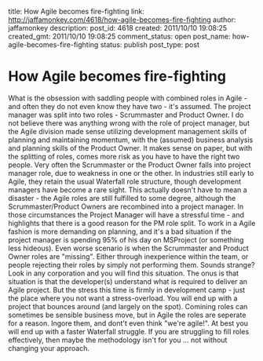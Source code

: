 title: How Agile becomes fire-fighting
link: http://jaffamonkey.com/4618/how-agile-becomes-fire-fighting
author: jaffamonkey
description: 
post_id: 4618
created: 2011/10/10 19:08:25
created_gmt: 2011/10/10 19:08:25
comment_status: open
post_name: how-agile-becomes-fire-fighting
status: publish
post_type: post

# How Agile becomes fire-fighting

What is the obsession with saddling people with combined roles in Agile - and often they do not even know they have two - it's assumed. The project manager was split into two roles - Scrummaster and Product Owner. I do not believe there was anything wrong with the role of project manager, but the Agile division made sense utilizing development management skills of planning and maintaining momentum, with the (assumed) business analysis and planning skills of the Product Owner. It makes sense on paper, but with the splitting of roles, comes more risk as you have to have the right two people. Very often the Scrummaster or the Product Owner falls into project manager role, due to weakness in one or the other. In industries still early to Agile, they retain the usual Waterfall role structure, though development managers have become a rare sight. This actually doesn't have to mean a disaster - the Agile roles are still fulfilled to some degree, although the Scrummaster/Product Owners are recombined into a project manager. In those circumstances the Project Manager will have a stressful time - and highlights that there is a good reason for the PM role split. To work in a Agile fashion is more demanding on planning, and it's a bad situation if the project manager is spending 95% of his day on MSProject (or something less hideous). Even worse scenario is when the Scrummaster and Product Owner roles are "missing". Either through inexperience within the team, or people rejecting their roles by simply not performing them. Sounds strange? Look in any corporation and you will find this situation. The onus is that situation is that the developer(s) understand what is required to deliver an Agile project. But the stress this time is firmly in development camp - just the place where you not want a stress-overload. You will end up with a project that bounces around (and largely on the spot). Comining roles can sometimes be sensible business move, but in Agile the roles are seperate for a reason. Ingore them, and dont't even think "we're agile!". At best you will end up with a faster Waterfall struggle. If you are struggling to fill roles effectively, then maybe the methodology isn't for you ... not without changing your approach.